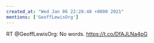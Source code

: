 ```yaml
---
created_at: "Wed Jan 06 22:28:48 +0000 2021"
mentions: ['GeoffLewisOrg']
---
```


RT @GeoffLewisOrg: No words. https://t.co/DfAJLNa4pG